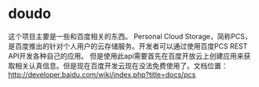 # doudo
这个项目主要是一些和百度相关的东西。
Personal Cloud Storage，简称PCS，是百度推出的针对个人用户的云存储服务。开发者可以通过使用百度PCS REST API开发各种自己的应用。
但是使用此api需要首先在百度开放云上创建应用来获取相关认真信息。但是现在百度开发云现在没法免费使用了。文档位置：http://developer.baidu.com/wiki/index.php?title=docs/pcs
